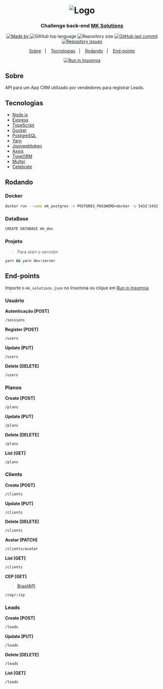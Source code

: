 <h1 align="center">
  <img src="https://www.mksolutions.com.br/wp-content/uploads/2019/10/logo_mk.png" alt="Logo">
</h1>

<h3 align="center">
  Challenge back-end <a href="https://www.mksolutions.com.br/">MK Solutions</a>
</h3>

<p align="center">
  <a href="https://www.linkedin.com/in/lucasfdcampos/">
    <img alt="Made by" src="https://img.shields.io/badge/made%20by-Lucas%20Campos-%2329589D">
  </a>
  <img alt="GitHub top language" src="https://img.shields.io/github/languages/top/lucasfdcampos/mk-solutions-backend?color=%2329589D">
  <img alt="Repository size" src="https://img.shields.io/github/repo-size/lucasfdcampos/mk-solutions-backend?color=%2329589D">
  <a href="https://github.com/lucasfdcampos/mk-solutions-backend/commits/master">
    <img alt="GitHub last commit" src="https://img.shields.io/github/last-commit/lucasfdcampos/mk-solutions-backend?color=%2329589D">
  </a>
  <a href="https://github.com/lucasfdcampos/mk-solutions-backend/issues">
    <img alt="Repository issues" src="https://img.shields.io/github/issues/lucasfdcampos/mk-solutions-backend?color=%2329589D">
  </a>
</p>

<p align="center">
  <a href="#-sobre">Sobre</a>&nbsp;&nbsp;&nbsp;|&nbsp;&nbsp;&nbsp;
  <a href="#-tecnologias">Tecnologias</a>&nbsp;&nbsp;&nbsp;|&nbsp;&nbsp;&nbsp;
  <a href="#-rodando">Rodando</a>&nbsp;&nbsp;&nbsp;|&nbsp;&nbsp;&nbsp;
  <a href="#-end-points">End-points</a>
</p>

<p align="center">
  <a href="https://insomnia.rest/run/?label=&uri=https%3A%2F%2Fraw.githubusercontent.com%2Flucasfdcampos%2Fmk-solutions-backend%2Fmaster%2Fmk_solutions.json" target="_blank">
    <img src="https://insomnia.rest/images/run.svg" alt="Run in Insomnia">
  </a>
</p>

## Sobre

API para um App CRM utilizado por vendedores para registrar Leads.

## Tecnologias

- [Node.js](https://nodejs.org/en/)
- [Express](https://expressjs.com/pt-br/)
- [TypeScript](https://www.typescriptlang.org/)
- [Docker](https://www.docker.com/)
- [PostgreSQL](https://www.postgresql.org/)
- [Yarn](https://yarnpkg.com/)
- [Jsonwebtoken](https://www.npmjs.com/package/jsonwebtoken)
- [Axios](https://www.npmjs.com/package/axios)
- [TypeORM](https://typeorm.io/#/)
- [Multer](https://www.npmjs.com/package/multer)
- [Celebrate](https://github.com/arb/celebrate)

## Rodando

### **Docker**

```bash
docker run --name mk_postgres -e POSTGRES_PASSWORD=docker -p 5432:5432 -d postgres
```

### DataBase

```bash
CREATE DATABASE mk_dev
```

### Projeto
> Para start o servidor

```bash
yarn && yarn dev:server
```

## End-points

Importe o `mk_solutions.json` no Insomnia ou clique em [Run in Insomnia](#insomniaButton)


### **Usuário**

**Autenticação [POST]**
```bash
/sessions
```

**Register [POST]**
```bash
/users
```

**Update [PUT]**
```bash
/users
```

**Delete [DELETE]**
```bash
/users
```

### **Planos**

**Create [POST]**
```bash
/plans
```

**Update [PUT]**
```bash
/plans
```

**Delete [DELETE]**
```bash
/plans
```

**List [GET]**
```bash
/plans
```

### **Clients**

**Create [POST]**
```bash
/clients
```

**Update [PUT]**
```bash
/clients
```

**Delete [DELETE]**
```bash
/clients
```

**Avatar [PATCH]**
```bash
/clients/avatar
```

**List [GET]**
```bash
/clients
```

**CEP [GET]**
> [BrasilAPI](https://github.com/BrasilAPI/BrasilAPI)
```bash
/cep/:zip
```

### **Leads**

**Create [POST]**
```bash
/leads
```

**Update [PUT]**
```bash
/leads
```

**Delete [DELETE]**
```bash
/leads
```

**List [GET]**
```bash
/leads
```
